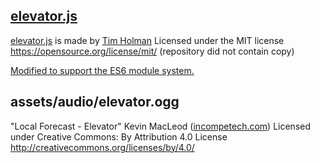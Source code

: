 ## [elevator.js]

[elevator.js] is made by [Tim Holman]
Licensed under the MIT license
https://opensource.org/license/mit/ (repository did not contain copy)

[Modified to support the ES6 module system.](https://github.com/Ampflower/elevator.js)

## assets/audio/elevator.ogg

"Local Forecast - Elevator" Kevin MacLeod ([incompetech.com])
Licensed under Creative Commons: By Attribution 4.0 License
http://creativecommons.org/licenses/by/4.0/

[elevator.js]: https://github.com/tholman/elevator.js

[incompetech.com]: https://incompetech.com

[Tim Holman]: https://tholman.com/
